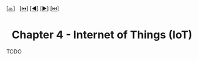<span id="back-to-top"/>

[[🔙](./README.md)]&nbsp;&nbsp;
[[⏮️](./01%20-%20Wireless.md)]
[[◀️](./03%20-%20Mobile%20IP%20and%20Positioning.md)]
[[▶️](./05%20-%20Android.md)]
[[⏭️](./07%20-%205G%20and%20Mobile%20Edge%20Computing.md)]

<h1 align="center">Chapter 4 - Internet of Things (IoT)</h1>

TODO

